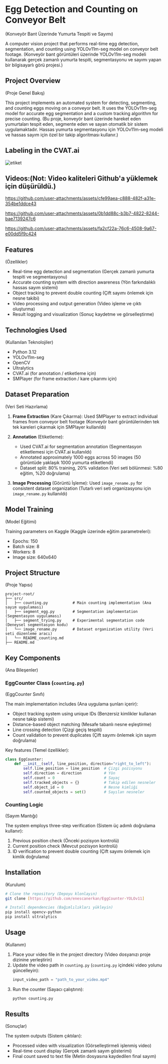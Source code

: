 # Egg Detection and Counting on Conveyor Belt
(Konveyör Bant Üzerinde Yumurta Tespiti ve Sayımı)

A computer vision project that performs real-time egg detection, segmentation, and counting using YOLOv11m-seg model on conveyor belt footage.
(Konveyör bant görüntüleri üzerinde YOLOv11m-seg modeli kullanarak gerçek zamanlı yumurta tespiti, segmentasyonu ve sayımı yapan bir bilgisayarlı görü projesi.)

## Project Overview
(Proje Genel Bakış)

This project implements an automated system for detecting, segmenting, and counting eggs moving on a conveyor belt. It uses the YOLOv11m-seg model for accurate egg segmentation and a custom tracking algorithm for precise counting.
(Bu proje, konveyör bant üzerinde hareket eden yumurtaları tespit eden, segmente eden ve sayan otomatik bir sistem uygulamaktadır. Hassas yumurta segmentasyonu için YOLOv11m-seg modeli ve hassas sayım için özel bir takip algoritması kullanır.)

## Labeling in the CVAT.ai 
![etiket](https://github.com/user-attachments/assets/50135c91-5237-4368-ad0f-0bcad874da67)


## Videos:(Not: Video kaliteleri Github'a yüklemek için düşürüldü.)

https://github.com/user-attachments/assets/cfe99aea-c888-482f-a31e-354be1ddce43 



https://github.com/user-attachments/assets/0b1dd88c-b3b7-4822-8244-bae7139247c6




https://github.com/user-attachments/assets/fa2cf22a-76c6-4508-9a67-e00dd5f9c424



## Features
(Özellikler)

- Real-time egg detection and segmentation (Gerçek zamanlı yumurta tespiti ve segmentasyonu)
- Accurate counting system with direction awareness (Yön farkındalıklı hassas sayım sistemi)
- Object tracking to prevent double counting (Çift sayımı önlemek için nesne takibi)
- Video processing and output generation (Video işleme ve çıktı oluşturma)
- Result logging and visualization (Sonuç kaydetme ve görselleştirme)

## Technologies Used
(Kullanılan Teknolojiler)

- Python 3.12
- YOLOv11m-seg
- OpenCV
- Ultralytics
- CVAT.ai (for annotation / etiketleme için)
- SMPlayer (for frame extraction / kare çıkarımı için)

## Dataset Preparation
(Veri Seti Hazırlama)

1. **Frame Extraction** (Kare Çıkarma): 
   Used SMPlayer to extract individual frames from conveyor belt footage
   (Konveyör bant görüntülerinden tek tek kareleri çıkarmak için SMPlayer kullanıldı)

2. **Annotation** (Etiketleme): 
   - Used CVAT.ai for segmentation annotation (Segmentasyon etiketlemesi için CVAT.ai kullanıldı)
   - Annotated approximately 1000 eggs across 50 images (50 görüntüde yaklaşık 1000 yumurta etiketlendi)
   - Dataset split: 80% training, 20% validation (Veri seti bölünmesi: %80 eğitim, %20 doğrulama)

3. **Image Processing** (Görüntü İşleme): 
   Used `image_rename.py` for consistent dataset organization
   (Tutarlı veri seti organizasyonu için `image_rename.py` kullanıldı)

## Model Training
(Model Eğitimi)

Training parameters on Kaggle (Kaggle üzerinde eğitim parametreleri):
- Epochs: 150 
- Batch size: 8 
- Workers: 8 
- Image size: 640x640 

## Project Structure
(Proje Yapısı)

```
project-root/
├── src/
│   ├── counting.py           # Main counting implementation (Ana sayım uygulaması)
│   ├── segment_egg.py        # Segmentation implementation (Segmentasyon uygulaması)
│   ├── segment_trying.py     # Experimental segmentation code (Deneysel segmentasyon kodu)
│   └── image_rename.py       # Dataset organization utility (Veri seti düzenleme aracı)
|   └── README_counting.md  
├── README.md

```

## Key Components
(Ana Bileşenler)

### EggCounter Class (`counting.py`)
(EggCounter Sınıfı)

The main implementation includes (Ana uygulama şunları içerir):
- Object tracking system using unique IDs (Benzersiz kimlikler kullanan nesne takip sistemi)
- Distance-based object matching (Mesafe tabanlı nesne eşleştirme)
- Line crossing detection (Çizgi geçiş tespiti)
- Count validation to prevent duplicates (Çift sayımı önlemek için sayım doğrulama)

Key features (Temel özellikler):
```python
class EggCounter:
    def __init__(self, line_position, direction="right_to_left"):
        self.line_position = line_position  # Çizgi pozisyonu
        self.direction = direction          # Yön
        self.count = 0                      # Sayaç
        self.tracked_objects = {}           # Takip edilen nesneler
        self.object_id = 0                  # Nesne kimliği
        self.counted_objects = set()        # Sayılan nesneler
```

### Counting Logic
(Sayım Mantığı)

The system employs three-step verification (Sistem üç adımlı doğrulama kullanır):
1. Previous position check (Önceki pozisyon kontrolü)
2. Current position check (Mevcut pozisyon kontrolü)
3. ID verification to prevent double counting (Çift sayımı önlemek için kimlik doğrulama)

## Installation
(Kurulum)

```bash
# Clone the repository (Depoyu klonlayın)
git clone [https://github.com/enescanerkan/EggCounter-YOLOv11]

# Install dependencies (Bağımlılıkları yükleyin)
pip install opencv-python
pip install ultralytics
```

## Usage
(Kullanım)

1. Place your video file in the project directory (Video dosyanızı proje dizinine yerleştirin)
2. Update the video path in `counting.py` (`counting.py` içindeki video yolunu güncelleyin):
   ```python
   input_video_path = "path_to_your_video.mp4"
   ```
3. Run the counter (Sayacı çalıştırın):
   ```bash
   python counting.py
   ```

## Results
(Sonuçlar)

The system outputs (Sistem çıktıları):
- Processed video with visualization (Görselleştirmeli işlenmiş video)
- Real-time count display (Gerçek zamanlı sayım gösterimi)
- Final count saved to text file (Metin dosyasına kaydedilen final sayım)

